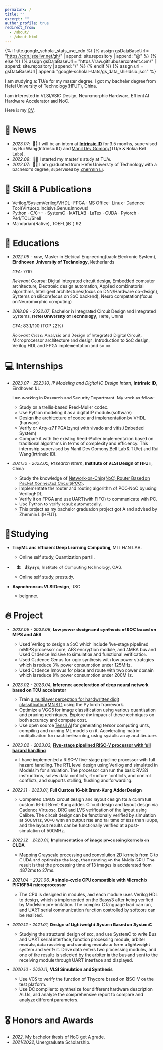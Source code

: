 ```yaml
---
permalink: /
title: ""
excerpt: ""
author_profile: true
redirect_from: 
  - /about/
  - /about.html
---
```


{% if site.google_scholar_stats_use_cdn %}
{% assign gsDataBaseUrl = "https://cdn.jsdelivr.net/gh/" | append: site.repository | append: "@" %}
{% else %}
{% assign gsDataBaseUrl = "https://raw.githubusercontent.com/" | append: site.repository | append: "/" %}
{% endif %}
{% assign url = gsDataBaseUrl | append: "google-scholar-stats/gs_data_shieldsio.json" %}

<span class='anchor' id='about-me'></span>
I am studying at TU/e for my master degree. I got my bachelor degree from Hefei University of Technology(HFUT), China.

I am interested in VLSI/ASIC Design, Neuromorphic Hardware, Effient AI Hardware Accelerator and NoC.

Here is my [CV](../docs/CV_graduation.pdf).


# 📯 News
- *2023.07*: &nbsp;🎉🎉 I will be an intern at **[Intrinsic ID](https://www.intrinsic-id.com/)** for 3.5 months, supervised by Rui Wang(Intrinsic ID) and [Manil Dev Gomony](https://www.tue.nl/en/research/researchers/manil-dev-gomony)(TU/e & Nokia Bell Labs).
- *2022.09*: &nbsp;🎉🎉 I started my master's study at TU/e.
- *2022.07*: &nbsp;🎉🎉 I am graduated from Hefei University of Technology with a bachelor’s degree, supervised by [Zhenmin Li](https://wdzxy.hfut.edu.cn/2020/1231/c11547a249635/page.htm).  

# 📝 Skill & Publications 
- Verilog/SystemVerilog/VHDL · FPGA · MS Office · Linux · Cadence Tool(Virtuoso,Incisive,Genus,Innovus)
- Python · C/C++ · SystemC · MATLAB · LaTex · CUDA · Pytorch · Perl/TCL/Shell
- Mandarian(Native), TOEFL(iBT) 92


# 🏫 Educations
- *2022.09 - now*, Master in Eletrical Engneering(track:Electronic System), **Eindhoven University of Technology**, Netherlands

	*GPA*: 7/10

	*Relevant Course*: Digital integrated circuit design, Embedded computer architecture, Electronic design automation,
					Applied combinatorial algorithms, Intelligent architectures(focus on DNN/Hardware co-design), 
					Systems on silicon(focus on SoC backend), Neuro computation(focus on Neuromorphic computing).

- *2018.09 - 2022.07*, Bachelor in Integrated Circuit Design and Integrated Systems, **Hefei University of Technology**, Hefei, China
	
	*GPA*: 83.1/100 (TOP 22%)
	
	*Relevant Class*: Analysis and Design of Integrated Digital Circuit, Microprocessor architecture and design,
					Introduction to SoC design, Verilog HDL and FPGA implementation and so on.

# 💻 Internships
- *2023.07 - 2023.10, IP Modeling and Digital IC Design Intern*, **Intrinsic ID**, Eindhoven NL

	I am working in Research and Security Department. My work as follow:
	- Study on a trellis-based Reed-Muller codec. 
	- Use Python modeling it as a digital IP module.(software)
	- Design the architecture of codec and implementation by VHDL.(harware)
	- Verify on Arty-z7 FPGA(zynq) with vivado and vitis.(Embeded System)
	- Compare it with the existing Reed-Muller implementation based on traditional algorithms in terms of complexity and efficiency. This internship supervised by Manil Dev Gomony(Bell Lab & TU/e) and Rui Wang(Intrinsic ID).

- *2021.10 - 2022.05, Research Intern*, **Institute of VLSI Design of HFUT**, China
	
	- Study the knowledge of [Network-on-Chip(NoC) Router Based on Packet Connected Circuit(PCC)](https://github.com/BoChen-Ye/Network-on-Chip-Router-Based-on-Packet-Connected-Circuit).
	- Implementate the router and routing algorithm of PCC-NoC by using VerilogHDL.
	- Verify it on FPGA and use UART(with FIFO) to communicate with PC.
	- Use Python to verify result automatically.
	- This project as my bachelor graduation project got A and advised by Zhenmin Li(HFUT).

# 📖Studying
- **TinyML and Efficient Deep Learning Computing**, MIT HAN LAB.
	
	- Online self study, Quantization part II.

- **一生一芯ysyx**, Institute of Computing technology, CAS.

	- Online self study, prestudy.

- **Asynchronous VLSI Design**, USC.
	- beignner.
	 
# 🔥 Project
- *2023.05 - 2023.06*, **Low power design and synthesis of SOC based on MIPS and AES**
	
	- Used Verilog to design a SoC which include five-stage pipelined mMIPS processor core, AES encryption module, and AMBA bus and Used Cadence Incisive to simulation and functional verification.
    - Used Cadence Genus for logic synthesis with low power strategies which is reduce 3% power consumption under 125MHz.
    - Used Cadence Innovus for place and route with two power domain which is reduce 8% power consumption under 200MHz.

- *2023.02 - 2023.04,* **Inference acceleration of deep neural network based on TCU accelerator**

	- Train [a multilayer perceptron for handwritten digit classification(MNIST)](https://github.com/BoChen-Ye/MNIST-handwritten-digit-classification) using the PyTorch framework.
	- Optimize a VGG5 for image classification using various quantization and pruning techniques. Explore the impact of these techniques on both accuracy and compute cost.
	- Use open source [Tensil AI](https://www.tensil.ai/) for generating tensor computing units, compiling and running ML models on it. Accelerating matrix-multiplication for machine learning, using systolic array architecture.

- *2023.02 - 2023.03,* [**Five-stage pipelined RISC-V processor with full hazard handling**](https://github.com/BoChen-Ye/RISC-V-five-stage-CPU)

	- I have implemented a RISC-V five-stage pipeline processor with full hazard handling. The RTL level design
	using Verilog and simulated in Modelsim for simulation. The processor can run the basic RV32i instructions,
	solves data conflicts, structure conflicts, and control conflicts, and supports stalling, flushing and forwarding.

- *2022.11 - 2023.01,* **Full Custom 16-bit Brent-Kung Adder Design**

	- Completed CMOS circuit design and layout design for a 45nm full custom 16-bit Brent-Kung adder. 
	Circuit design and layout design via Cadence Virtuoso, DRC and LVS verification of the layout using Calibre. 
	The circuit design can be functionally verified by simulation at 500MHz, 90◦C with an output rise and fall time of less than 100ps, and the layout results can be functionally verified at a post-simulation of 500MHz.

- *2022.12 - 2023.01,* **Implementation of image processing kernels on CUDA**

	- Mapping Grayscale processing and convolution 2D kernels from C to CUDA and optimaize the loop, then running on the Nvidia GPU.
	The result is that the processing time of 13 images is accelerated from 4872ms to 27ms.

- *2021.04 - 2021.06,* **A single-cycle CPU compatible with Microchip PIC16F54 microprocessor**	

	- The CPU is designed in modules, and each module uses Verilog HDL to design, which is implemented on the Basys3 after being verified by Modelsim pre-imitation. The complex C language load can run, and UART serial communication function controlled by softcore can be realized.

- *2020.12 - 2021.01,* **Design of Lightweight System Based on SystemC**

	- Studying the structural design of soc, and use SystemC to write Bus and UART serial interface, function processing module, arbiter module, data receiving and sending module to form a lightweight system and verify it. Drive data enters two processing modules, and one of the results is selected by the arbiter in the bus and sent to the receiving module through UART interface and displayed.

- *2020.10 - 2020.11,* **VLSI Simulation and Synthesis**	

	- Use VCS to verify the function of Tinycore based on RISC-V on the test platform.
	- Use DC compiler to synthesize four different hardware description ALUs, and analyze the comprehensive report
	to compare and analyze different parameters.

# 🎖 Honors and Awards
- *2022,* My bachelor thesis of NoC get A grade.
- *2021/2022,* Unergraduate Scholarship. 